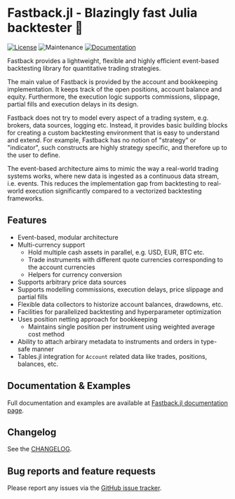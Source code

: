 # Fastback.jl - Blazingly fast Julia backtester 🚀

[![License](https://img.shields.io/badge/License-MIT-yellow.svg)](https://github.com/rbeeli/Fastback.jl/blob/main/LICENSE)
![Maintenance](https://img.shields.io/maintenance/yes/2025)
[![Documentation](https://img.shields.io/badge/docs-stable-blue.svg)](https://rbeeli.github.io/Fastback.jl/)

Fastback provides a lightweight, flexible and highly efficient event-based backtesting library for quantitative trading strategies.

The main value of Fastback is provided by the account and bookkeeping implementation.
It keeps track of the open positions, account balance and equity.
Furthermore, the execution logic supports commissions, slippage, partial fills and execution delays in its design.

Fastback does not try to model every aspect of a trading system, e.g. brokers, data sources, logging etc.
Instead, it provides basic building blocks for creating a custom backtesting environment that is easy to understand and extend.
For example, Fastback has no notion of "strategy" or "indicator", such constructs are highly strategy specific, and therefore up to the user to define.

The event-based architecture aims to mimic the way a real-world trading systems works, where new data is ingested as a continuous data stream, i.e. events.
This reduces the implementation gap from backtesting to real-world execution significantly compared to a vectorized backtesting frameworks.

## Features

- Event-based, modular architecture
- Multi-currency support
  - Hold multiple cash assets in parallel, e.g. USD, EUR, BTC etc.
  - Trade instruments with different quote currencies corresponding to the account currencies
  - Helpers for currency conversion
- Supports arbitrary price data sources
- Supports modelling commissions, execution delays, price slippage and partial fills
- Flexible data collectors to historize account balances, drawdowns, etc.
- Facilities for parallelized backtesting and hyperparameter optimization
- Uses position netting approach for bookkeeping
  - Maintains single position per instrument using weighted average cost method
- Ability to attach arbirary metadata to instruments and orders in type-safe manner
- Tables.jl integration for `Account` related data like trades, positions, balances, etc.

## Documentation & Examples

Full documentation and examples are available at [Fastback.jl documentation page](https://rbeeli.github.io/Fastback.jl/).

## Changelog

See the [CHANGELOG](https://github.com/rbeeli/Fastback.jl/blob/main/CHANGELOG.md).

## Bug reports and feature requests

Please report any issues via the [GitHub issue tracker](https://github.com/rbeeli/Fastback.jl/issues).
